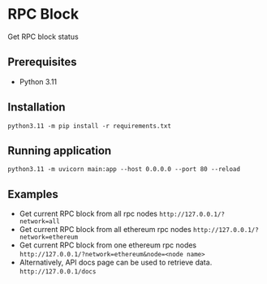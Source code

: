# RPC Block
Get RPC block status

## Prerequisites
- Python 3.11

## Installation
`python3.11 -m pip install -r requirements.txt`

## Running application
`python3.11 -m uvicorn main:app --host 0.0.0.0 --port 80 --reload`

## Examples
- Get current RPC block from all rpc nodes
`http://127.0.0.1/?network=all`
- Get current RPC block from all ethereum rpc nodes
`http://127.0.0.1/?network=ethereum`
- Get current RPC block from one ethereum rpc nodes
`http://127.0.0.1/?network=ethereum&node=<node name>`
- Alternatively, API docs page can be used to retrieve data.
`http://127.0.0.1/docs`